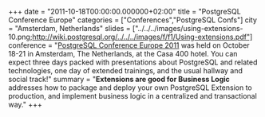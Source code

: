+++
date = "2011-10-18T00:00:00.000000+02:00"
title = "PostgreSQL Conference Europe"
categories = ["Conferences","PostgreSQL Confs"]
city = "Amsterdam, Netherlands"
slides = ["../../../images/using-extensions-10.png;http://wiki.postgresql.org/../../../images/f/f1/Using-extensions.pdf"]
conference = "[PostgreSQL Conference Europe 2011](https://2011.pgconf.eu) was held on October 18-21 in Amsterdam, The Netherlands, at the Casa 400 hotel. You can expect three days packed with presentations about PostgreSQL and related technologies, one day of extended trainings, and the usual hallway and social track!"
summary = "**Extensions are good for Business Logic** addresses how to package and deploy your own PostgreSQL Extension to production, and implement business logic in a centralized and transactional way."
+++
